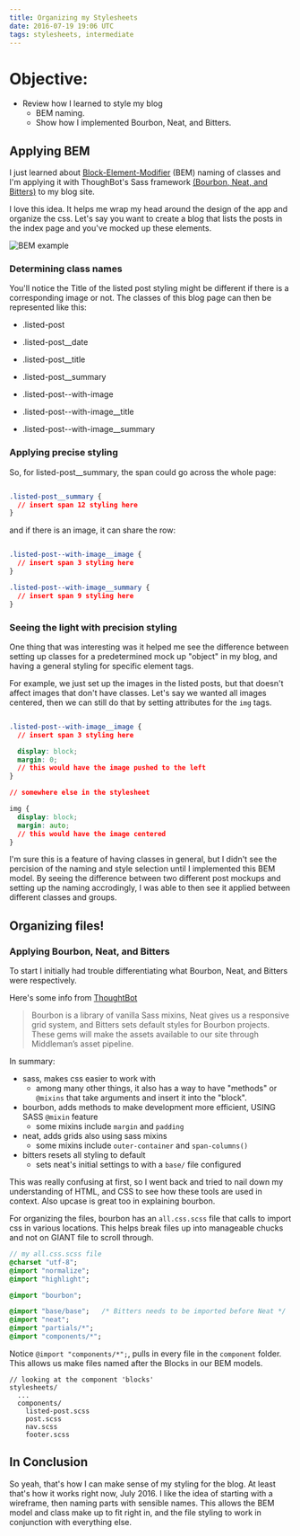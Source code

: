 ```yaml
---
title: Organizing my Stylesheets
date: 2016-07-19 19:06 UTC
tags: stylesheets, intermediate
---
```


# Objective:

* Review how I learned to style my blog
  * BEM naming.
  * Show how I implemented Bourbon, Neat, and Bitters.

## Applying BEM

I just learned about [Block-Element-Modifier](http://csswizardry.com/2013/01/mindbemding-getting-your-head-round-bem-syntax/) (BEM) naming of classes and I'm applying it with ThoughBot's Sass framework [(Bourbon, Neat, and Bitters)](http://bourbon.io/) to my blog site.

I love this idea.  It helps me wrap my head around the design of the app and organize the css.  Let's say you want to create a blog that lists the posts in the index page and you've mocked up these elements.

![BEM example](BEM-example.png)

### Determining class names

You'll notice the Title of the listed post styling might be different if there is a corresponding image or not.  The classes of this blog page can then be represented like this:

* .listed-post
* .listed-post__date
* .listed-post__title
* .listed-post__summary

* .listed-post--with-image
* .listed-post--with-image__title
* .listed-post--with-image__summary

### Applying precise styling

So, for listed-post__summary, the span could go across the whole page:

~~~ css

.listed-post__summary {
  // insert span 12 styling here
}
~~~

and if there is an image, it can share the row:

~~~ css

.listed-post--with-image__image {
  // insert span 3 styling here
}

.listed-post--with-image__summary {
  // insert span 9 styling here
}
~~~

### Seeing the light with precision styling

One thing that was interesting was it helped me see the difference between setting up classes for a predetermined mock up "object" in my blog, and having a general styling for specific element tags.

For example, we just set up the images in the listed posts, but that doesn't affect images that don't have classes.  Let's say we wanted all images centered, then we can still do that by setting attributes for the `img` tags.

~~~ css

.listed-post--with-image__image {
  // insert span 3 styling here

  display: block;
  margin: 0;
  // this would have the image pushed to the left
}

// somewhere else in the stylesheet

img {
  display: block;
  margin: auto;
  // this would have the image centered
}
~~~

I'm sure this is a feature of having classes in general, but I didn't see the percision of the naming and style selection until I implemented this BEM model.  By seeing the difference between two different post mockups and setting up the naming accrodingly, I was able to then see it applied between different classes and groups.


## Organizing files!

### Applying Bourbon, Neat, and Bitters

To start I initially had trouble differentiating what Bourbon, Neat, and Bitters were respectively.

Here's some info from [ThoughtBot](https://robots.thoughtbot.com/middleman-bourbon-walkthrough)

> Bourbon is a library of vanilla Sass mixins, Neat gives us a responsive grid system, and Bitters sets default styles for Bourbon projects. These gems will make the assets available to our site through Middleman’s asset pipeline.

In summary:

  * sass, makes css easier to work with
    * among many other things, it also has a way to have "methods" or `@mixins` that take arguments and insert it into the "block".
  * bourbon, adds methods to make development more efficient, USING SASS `@mixin` feature
    * some mixins include `margin` and `padding`
  * neat, adds grids also using sass mixins
    * some mixins include `outer-container` and `span-columns()`
  * bitters resets all styling to default
    * sets neat's initial settings to with a `base/` file configured

This was really confusing at first, so I went back and tried to nail down my understanding of HTML, and CSS to see how these tools are used in context.  Also upcase is great too in explaining bourbon.

For organizing the files, bourbon has an `all.css.scss` file that calls to import css in various locations.  This helps break files up into manageable chucks and not on GIANT file to scroll through.

~~~ sass
// my all.css.scss file
@charset "utf-8";
@import "normalize";
@import "highlight";

@import "bourbon";

@import "base/base";   /* Bitters needs to be imported before Neat */
@import "neat";
@import "partials/*";
@import "components/*";
~~~

Notice `@import "components/*";`, pulls in every file in the `component` folder. This allows us make files named after the Blocks in our BEM models.

~~~
// looking at the component 'blocks'
stylesheets/
  ...
  components/
    listed-post.scss
    post.scss
    nav.scss
    footer.scss
~~~

## In Conclusion

So yeah, that's how I can make sense of my styling for the blog.  At least that's how it works right now, July 2016.  I like the idea of starting with a wireframe, then naming parts with sensible names.  This allows the BEM model and class make up to fit right in, and the file styling to work in conjunction with everything else.

